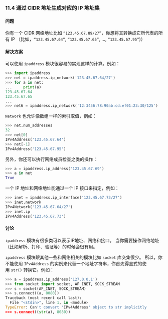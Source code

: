 ### 11.4 通过 CIDR 地址生成对应的 IP 地址集

#### 问题

你有一个 CIDR 网络地址比如 `“123.45.67.89/27”`，你想将其转换成它所代表的所有 IP （比如，`“123.45.67.64”`, `“123.45.67.65”`, …, `“123.45.67.95”`)）

#### 解决方案

可以使用 `ipaddress` 模块很容易的实现这样的计算。例如：

```python
>>> import ipaddress
>>> net = ipaddress.ip_network('123.45.67.64/27')
>>> for a in net:
...     print(a)
123.45.67.64
123.45.67.65
...
>>> net6 = ipaddress.ip_network('12:3456:78:90ab:cd:ef01:23:30/125')
```

`Network` 也允许像数组一样的索引取值，例如：

```python
>>> net.num_addresses
32
>>> net[0]
IPv4Address('123.45.67.64')
>>> net[-1]
IPv4Address('123.45.67.95')
```

另外，你还可以执行网络成员检查之类的操作：

```python
>>> a = ipaddress.ip_address('123.45.67.69')
>>> a in net
True
```

一个 IP 地址和网络地址能通过一个 IP 接口来指定，例如：

```python
>>> inet = ipaddress.ip_interface('123.45.67.73/27')
>>> inet.network
IPv4Network('123.45.67.64/27')
>>> inet.ip
IPv4Address('123.45.67.73')
```

#### 讨论

`ipaddress` 模块有很多类可以表示IP地址、网络和接口。 当你需要操作网络地址（比如解析、打印、验证等）的时候会很有用。

`ipaddress` 模块跟其他一些和网络相关的模块比如 `socket` 库交集很少。 所以，你不能使用 `IPv4Address` 的实例来代替一个地址字符串，你首先得显式的使用 `str()` 转换它。例如：

```python
>>> a = ipaddress.ip_address('127.0.0.1')
>>> from socket import socket, AF_INET, SOCK_STREAM
>>> s = socket(AF_INET, SOCK_STREAM)
>>> s.connect((a, 8080))
Traceback (most recent call last):
  File "<stdin>", line 1, in <module>
TypeError: Can't convert 'IPv4Address' object to str implicitly
>>> s.connect((str(a), 8080))
```